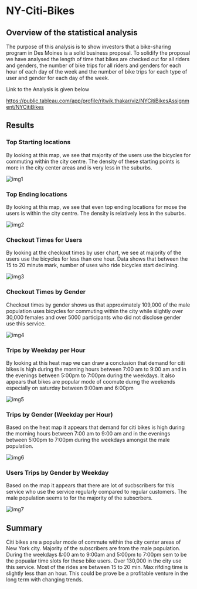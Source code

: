 # NY-Citi-Bikes

## Overview of the statistical analysis
The purpose of this analysis is to show investors that a bike-sharing program in Des Moines is a solid business proposal. To solidify the proposal we have analysed the length of time that bikes are checked out for all riders and genders, the number of bike trips for all riders and genders for each hour of each day of the week and the number of bike trips for each type of user and gender for each day of the week.

Link to the Analysis is given below

https://public.tableau.com/app/profile/ritwik.thakar/viz/NYCitiBikesAssignment/NYCitiBikes


## Results 

### Top Starting locations

By looking at this map, we see that majority of the users use the bicycles for commuting within the city centre. The density of these starting points is more in the city center 
areas and is very less in the suburbs.

![img1](https://github.com/ritwikthakar/NY-Citi-Bikes/blob/main/Images/img1.PNG)


### Top Ending locations

By looking at this map, we see that even top ending locations for mose the users is within the city centre. The density is relatively less in the suburbs.

![img2](https://github.com/ritwikthakar/NY-Citi-Bikes/blob/main/Images/img2.PNG)


### Checkout Times for Users

By looking at the checkout times by user chart, we see at majority of the users use the bicycles for less than one hour. Data shows that between the 15 to 20 minute mark, number 
of uses who ride bicycles start declining.

![img3](https://github.com/ritwikthakar/NY-Citi-Bikes/blob/main/Images/img3.PNG)


### Checkout Times by Gender

Checkout times by gender shows us that approximately 109,000 of the male population uses bicycles for commuting within the city while slightly over 30,000 females and over 5000 
participants who did not disclose gender use this service.  

![img4](https://github.com/ritwikthakar/NY-Citi-Bikes/blob/main/Images/img4.PNG)


### Trips by Weekday per Hour

By looking at this heat map we can draw a conclusion that demand for citi bikes is high during the morning hours between 7:00 am to 9:00 am and in the evenings between 5:00pm to 
7:00pm during the weekdays. It also appears that bikes are popular mode of coomute durng the weekends especially on saturday between 9:00am and 6:00pm

![img5](https://github.com/ritwikthakar/NY-Citi-Bikes/blob/main/Images/img5.PNG)

### Trips by Gender (Weekday per Hour)

Based on the heat map it appears that demand for citi bikes is high during the morning hours between 7:00 am to 9:00 am and in the evenings between 5:00pm to 7:00pm during the 
weekdays amongst the male population. 

![img6](https://github.com/ritwikthakar/NY-Citi-Bikes/blob/main/Images/img6.PNG)

### Users Trips by Gender by Weekday 

Based on the map it appears that there are lot of sucbscribers for this service who use the service regularly compared to regular customers. The male population seems to for the 
majority of the subscrbers. 

![img7](https://github.com/ritwikthakar/NY-Citi-Bikes/blob/main/Images/img7.PNG)


## Summary
Citi bikes are a popular mode of commute within the city center areas of New York city. Majority of the subscribers are from the male population. During the weekdays &:00 am to 
9:00am and 5:00pm to 7:00pm sem to be the popualar time slots for these bike users. Over 130,000 in the city use this service. Most of the rides are between 15 to 20 min. Max 
rifding time is slightly less than an hour. This could be prove be a profitable venture in the long term with changing trends.
